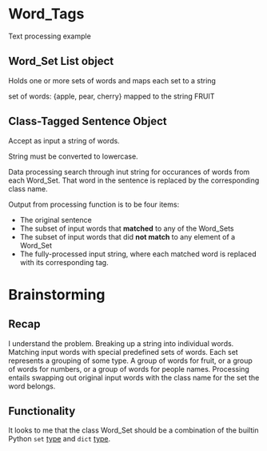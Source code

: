
# Word_Tags

Text processing example

## Word_Set List object

Holds one or more sets of words and maps each set to a string

set of words: {apple, pear, cherry} mapped to the string FRUIT

## Class-Tagged Sentence Object

Accept as input a string of words.

String must be converted to lowercase.

Data processing search through inut string for occurances of words from each Word_Set.  That
word in the sentence is replaced by the corresponding class name.

Output from processing function is to be four items:

 - The original sentence
 - The subset of input words that **matched** to any of the Word_Sets
 - The subset of input words that did **not match** to any element of a Word_Set
 - The fully-processed input string, where each matched word is replaced with its
   corresponding tag.


# Brainstorming

## Recap

I understand the problem.  Breaking up a string into individual words.  Matching input words
with special predefined sets of words.  Each set represents a grouping of some type.  A group of
words for fruit, or a group of words for numbers, or a group of words for people names.  Processing
entails swapping out original input words with the class name for the set the word belongs.

## Functionality

It looks to me that the class Word_Set should be a combination of the builtin Python `set` [type](http://docs.python.org/2/library/stdtypes.html#set) and `dict` [type](http://docs.python.org/2/library/stdtypes.html#dict).

